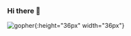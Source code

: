 ### Hi there 👋

![gopher](https://raw.githubusercontent.com/httpsecure/gophers/master/GOPHER_ROCKS.png){:height="36px" width="36px"}
